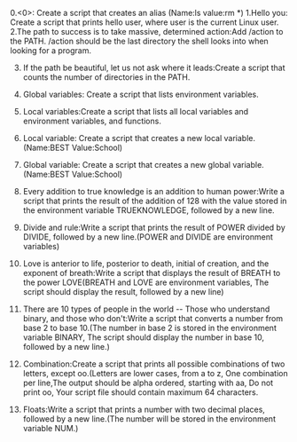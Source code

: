 0.<0>: Create a script that creates an alias (Name:ls value:rm *)
1.Hello you: Create a script that prints hello user, where user is the current Linux user.
2.The path to success is to take massive, determined action:Add /action to the PATH. /action should be the last directory the shell looks into when looking for a program.

3. If the path be beautiful, let us not ask where it leads:Create a script that counts the number of directories in the PATH.

4. Global variables: Create a script that lists environment variables.

5. Local variables:Create a script that lists all local variables and environment variables, and functions.

6.  Local variable: Create a script that creates a new local variable. (Name:BEST Value:School)

7. Global variable: Create a script that creates a new global variable. (Name:BEST Value:School)

8. Every addition to true knowledge is an addition to human power:Write a script that prints the result of the addition of 128 with the value stored in the environment variable TRUEKNOWLEDGE, followed by a new line.

9. Divide and rule:Write a script that prints the result of POWER divided by DIVIDE, followed by a new line.(POWER and DIVIDE are environment variables)

10. Love is anterior to life, posterior to death, initial of creation, and the exponent of breath:Write a script that displays the result of BREATH to the power LOVE(BREATH and LOVE are environment variables, The script should display the result, followed by a new line)

11. There are 10 types of people in the world -- Those who understand binary, and those who don't:Write a script that converts a number from base 2 to base 10.(The number in base 2 is stored in the environment variable BINARY, The script should display the number in base 10, followed by a new line.)

12.  Combination:Create a script that prints all possible combinations of two letters, except oo.(Letters are lower cases, from a to z, One combination per line,The output should be alpha ordered, starting with aa, Do not print oo, Your script file should contain maximum 64 characters.

13. Floats:Write a script that prints a number with two decimal places, followed by a new line.(The number will be stored in the environment variable NUM.)
